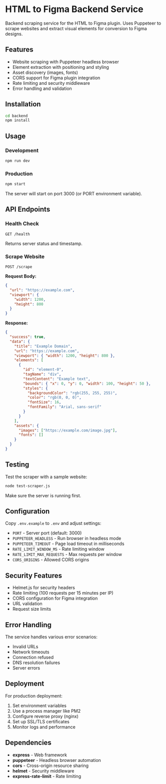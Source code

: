 # HTML to Figma Backend Service

Backend scraping service for the HTML to Figma plugin. Uses Puppeteer to scrape websites and extract visual elements for conversion to Figma designs.

## Features

- Website scraping with Puppeteer headless browser
- Element extraction with positioning and styling
- Asset discovery (images, fonts)
- CORS support for Figma plugin integration
- Rate limiting and security middleware
- Error handling and validation

## Installation

```bash
cd backend
npm install
```

## Usage

### Development
```bash
npm run dev
```

### Production
```bash
npm start
```

The server will start on port 3000 (or PORT environment variable).

## API Endpoints

### Health Check
```
GET /health
```

Returns server status and timestamp.

### Scrape Website
```
POST /scrape
```

**Request Body:**
```json
{
  "url": "https://example.com",
  "viewport": {
    "width": 1200,
    "height": 800
  }
}
```

**Response:**
```json
{
  "success": true,
  "data": {
    "title": "Example Domain",
    "url": "https://example.com",
    "viewport": { "width": 1200, "height": 800 },
    "elements": [
      {
        "id": "element-0",
        "tagName": "div",
        "textContent": "Example text",
        "bounds": { "x": 0, "y": 0, "width": 100, "height": 50 },
        "styles": {
          "backgroundColor": "rgb(255, 255, 255)",
          "color": "rgb(0, 0, 0)",
          "fontSize": 16,
          "fontFamily": "Arial, sans-serif"
        }
      }
    ],
    "assets": {
      "images": ["https://example.com/image.jpg"],
      "fonts": []
    }
  }
}
```

## Testing

Test the scraper with a sample website:

```bash
node test-scraper.js
```

Make sure the server is running first.

## Configuration

Copy `.env.example` to `.env` and adjust settings:

- `PORT` - Server port (default: 3000)
- `PUPPETEER_HEADLESS` - Run browser in headless mode
- `PUPPETEER_TIMEOUT` - Page load timeout in milliseconds
- `RATE_LIMIT_WINDOW_MS` - Rate limiting window
- `RATE_LIMIT_MAX_REQUESTS` - Max requests per window
- `CORS_ORIGINS` - Allowed CORS origins

## Security Features

- Helmet.js for security headers
- Rate limiting (100 requests per 15 minutes per IP)
- CORS configuration for Figma integration
- URL validation
- Request size limits

## Error Handling

The service handles various error scenarios:

- Invalid URLs
- Network timeouts
- Connection refused
- DNS resolution failures
- Server errors

## Deployment

For production deployment:

1. Set environment variables
2. Use a process manager like PM2
3. Configure reverse proxy (nginx)
4. Set up SSL/TLS certificates
5. Monitor logs and performance

## Dependencies

- **express** - Web framework
- **puppeteer** - Headless browser automation
- **cors** - Cross-origin resource sharing
- **helmet** - Security middleware
- **express-rate-limit** - Rate limiting
